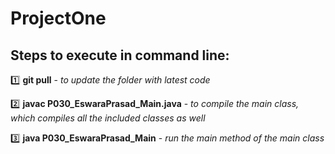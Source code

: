 # ProjectOne

## Steps to execute in command line:

 :one: **git pull** - *to update the folder with latest code*

 :two: **javac P030_EswaraPrasad_Main.java** -  *to compile the main class, which compiles all the included classes as well*

 :three: **java P030_EswaraPrasad_Main** -  *run the main method of the main class*
